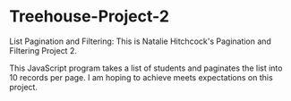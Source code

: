# Treehouse-Project-2
 List Pagination and Filtering:
This is Natalie Hitchcock's Pagination and Filtering Project 2.

This JavaScript program takes a list of students and paginates the list into 10 records per page. I am hoping to achieve meets expectations on this project.